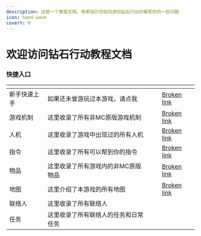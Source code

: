 ```yaml
---
description: 这是一个教程文档，用来指引你如何游玩钻石行动并解答你的一些问题
icon: hand-wave
coverY: 0
---
```


# 欢迎访问钻石行动教程文档

### 快捷入口

<table data-view="cards"><thead><tr><th></th><th></th><th data-hidden data-card-cover data-type="files"></th><th data-hidden></th><th data-hidden data-card-target data-type="content-ref"></th></tr></thead><tbody><tr><td>新手快速上手</td><td>如果还未曾游玩过本游戏，请点我</td><td></td><td></td><td><a href="broken-reference">Broken link</a></td></tr><tr><td>游戏机制</td><td>这里收录了所有非MC原版游戏机制</td><td></td><td></td><td><a href="broken-reference">Broken link</a></td></tr><tr><td>人机</td><td>这里收录了游戏中出现过的所有人机</td><td></td><td></td><td><a href="broken-reference">Broken link</a></td></tr><tr><td>指令</td><td>这里收录了所有可以帮到你的指令</td><td></td><td></td><td><a href="broken-reference">Broken link</a></td></tr><tr><td>物品</td><td>这里收录了所有游戏内的非MC原版物品</td><td></td><td></td><td><a href="broken-reference">Broken link</a></td></tr><tr><td>地图</td><td>这里介绍了本游戏的所有地图</td><td></td><td></td><td><a href="broken-reference">Broken link</a></td></tr><tr><td>联络人</td><td>这里收录了所有联络人</td><td></td><td></td><td></td></tr><tr><td>任务</td><td>这里收录了所有联络人的任务和日常任务</td><td></td><td></td><td></td></tr></tbody></table>
